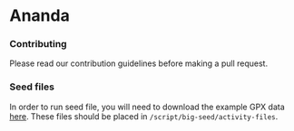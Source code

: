 # Ananda

### Contributing

Please read our contribution guidelines before making a pull request.

### Seed files

In order to run seed file, you will need to download the example GPX data [here](https://drive.google.com/open?id=1Z08OVfO2So9iHMdpFm4e8JFQHbB3sR-t). These files should be placed in `/script/big-seed/activity-files`.

